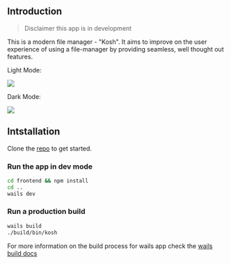 ## Introduction

> Disclaimer this app is in development


This is a modern file manager - "Kosh". It aims to improve on the user experience of using a file-manager by providing seamless, well thought out features.

Light Mode:

![](https://ik.imagekit.io/hbqsxmwrz/app-screenshot-light.png?updatedAt=1720813763139)

Dark Mode:

![](https://ik.imagekit.io/hbqsxmwrz/app-screenshot-dark.png?updatedAt=1720813569744)
## Intstallation

Clone the [repo](https://github.com/Atechchatterjee/kosh) to get started.

### Run the app in dev mode

```bash
cd frontend && npm install
cd ..
wails dev
```

### Run a production build

```bash
wails build
./build/bin/kosh
```

For more information on the build process for wails app check the [wails build docs](https://wails.io/docs/guides/manual-builds/)
